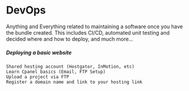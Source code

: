 # DevOps

Anything and Everything related to maintaining a software once you have the bundle created. This includes CI/CD, automated unit testing and decided where and how to deploy, and much more...

##### Deploying a basic website

```
Shared hosting account (Hostgator, InMotion, etc)
Learn Cpanel basics (Email, FTP Setup)
Upload a project via FTP
Register a domain name and link to your hosting link
```



